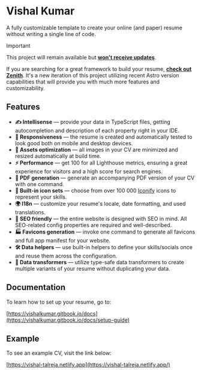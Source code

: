 # Vishal Kumar

A fully customizable template to create your online (and paper) resume without writing a single line of code.

> [!IMPORTANT]
> This project will remain available but <ins>**won't receive updates**</ins>.
>
> If you are searching for a great framework to build your resume, **[check out Zenith](https://github.com/KonradSzwarc/zenith)**. It's a new iteration of this project utilizing recent Astro version capabilities that will provide you with much more features and customizability.

## Features

- **✍️ Intellisense** — provide your data in TypeScript files, getting autocompletion and description of each property right in your IDE.
- **📱 Responsiveness** — the resume is created and automatically tested to look good both on mobile and desktop devices.
- **🌠 Assets optimization** — all images in your CV are minimized and resized automatically at build time.
- **⚡️ Performance** — get 100 for all Lighthouse metrics, ensuring a great experience for visitors and a high score for search engines.
- **📄 PDF generation** — generate an accompanying PDF version of your CV with one command.
- **🔶 Built-in icon sets** — choose from over 100 000 [Iconify](https://iconify.design/) icons to represent your skills.
- **🌍 I18n** — customize your resume's locale, date formatting, and used translations.
- **🔎 SEO friendly** — the entire website is designed with SEO in mind. All SEO-related config properties are required and well-described.
- **🏭 Favicons generation** — invoke one command to generate all favicons and full app manifest for your website.
- **🛠 Data helpers** — use built-in helpers to define your skills/socials once and reuse them across the configuration.
- **🔀 Data transformers** — utilize type-safe data transformers to create multiple variants of your resume without duplicating your data.

## Documentation

To learn how to set up your resume, go to:

[https://vishalkumar.gitbook.io/docs](https://vishalkumar.gitbook.io/docs/setup-guide)

## Example

To see an example CV, visit the link below:

[https://vishal-talreja.netlify.app](https://vishal-talreja.netlify.app/)
